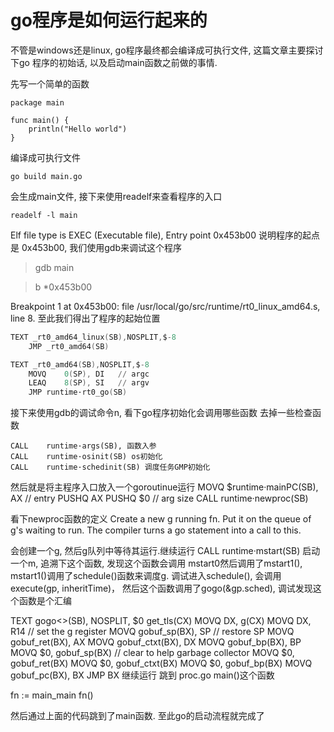 # go程序是如何运行起来的

不管是windows还是linux, go程序最终都会编译成可执行文件, 这篇文章主要探讨下go 程序的初始话, 以及启动main函数之前做的事情.

先写一个简单的函数

```golang
package main

func main() {
	println("Hello world")
}
```

编译成可执行文件

`go build main.go` 

会生成main文件, 接下来使用readelf来查看程序的入口

`readelf -l main`

Elf file type is EXEC (Executable file), Entry point 0x453b00
说明程序的起点是  0x453b00, 我们使用gdb来调试这个程序

> gdb main

> b *0x453b00

Breakpoint 1 at 0x453b00: file /usr/local/go/src/runtime/rt0_linux_amd64.s, line 8.
至此我们得出了程序的起始位置

```s
TEXT _rt0_amd64_linux(SB),NOSPLIT,$-8
	JMP	_rt0_amd64(SB)

TEXT _rt0_amd64(SB),NOSPLIT,$-8
	MOVQ	0(SP), DI	// argc
	LEAQ	8(SP), SI	// argv
	JMP	runtime·rt0_go(SB)
```

接下来使用gdb的调试命令n, 看下go程序初始化会调用哪些函数
去掉一些检查函数

	CALL	runtime·args(SB), 函数入参
	CALL	runtime·osinit(SB) os初始化
	CALL	runtime·schedinit(SB) 调度任务GMP初始化

然后就是将主程序入口放入一个goroutinue运行
	MOVQ	$runtime·mainPC(SB), AX		// entry
	PUSHQ	AX
	PUSHQ	$0			// arg size
	CALL	runtime·newproc(SB)

看下newproc函数的定义
Create a new g running fn.
Put it on the queue of g's waiting to run.
The compiler turns a go statement into a call to this.


会创建一个g, 然后g队列中等待其运行.继续运行
CALL	runtime·mstart(SB)
启动一个m, 追溯下这个函数, 发现这个函数会调用
mstart0然后调用了mstart1(), mstart1()调用了schedule()函数来调度g.
调试进入schedule(), 会调用execute(gp, inheritTime)， 然后这个函数调用了gogo(&gp.sched), 调试发现这个函数是个汇编

TEXT gogo<>(SB), NOSPLIT, $0
	get_tls(CX)
	MOVQ	DX, g(CX)
	MOVQ	DX, R14		// set the g register
	MOVQ	gobuf_sp(BX), SP	// restore SP
	MOVQ	gobuf_ret(BX), AX
	MOVQ	gobuf_ctxt(BX), DX
	MOVQ	gobuf_bp(BX), BP
	MOVQ	$0, gobuf_sp(BX)	// clear to help garbage collector
	MOVQ	$0, gobuf_ret(BX)
	MOVQ	$0, gobuf_ctxt(BX)
	MOVQ	$0, gobuf_bp(BX)
	MOVQ	gobuf_pc(BX), BX
	JMP	BX
继续运行
跳到 proc.go main()这个函数

fn := main_main 
fn()

然后通过上面的代码跳到了main函数. 至此go的启动流程就完成了





